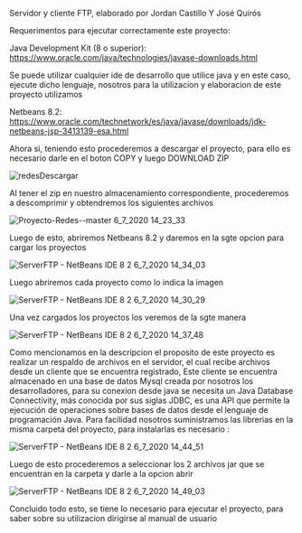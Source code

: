 
Servidor y cliente FTP, elaborado por Jordan Castillo Y José Quirós

Requerimentos para ejecutar correctamente este proyecto:

Java Development Kit (8 o superior):
     https://www.oracle.com/java/technologies/javase-downloads.html

Se puede utilizar cualquier ide de desarrollo que utilice java y en este caso, ejecute dicho lenguaje, nosotros para la utilizacion y elaboracion de este proyecto utilizamos

Netbeans 8.2: https://www.oracle.com/technetwork/es/java/javase/downloads/jdk-netbeans-jsp-3413139-esa.html

Ahora si, teniendo esto procederemos a descargar el proyecto, para ello es necesario darle en el boton COPY y luego DOWNLOAD ZIP 

![redesDescargar](https://user-images.githubusercontent.com/37676810/86641294-44e4c900-bf98-11ea-81c3-33b27b7f85ac.png)


Al tener el zip en nuestro almacenamiento correspondiente, procederemos a descomprimir y obtendremos los siguientes archivos

![Proyecto-Redes--master 6_7_2020 14_23_33](https://user-images.githubusercontent.com/37676810/86641404-575f0280-bf98-11ea-8cbd-e433c60aba62.png)


Luego de esto, abriremos Netbeans 8.2 y daremos en la sgte opcion para cargar los proyectos

![ServerFTP - NetBeans IDE 8 2 6_7_2020 14_34_03](https://user-images.githubusercontent.com/37676810/86641457-61810100-bf98-11ea-8a0d-49a89c8bcfa0.png)

Luego abriremos cada proyecto como lo indica la imagen

![ServerFTP - NetBeans IDE 8 2 6_7_2020 14_30_29](https://user-images.githubusercontent.com/37676810/86641508-6b0a6900-bf98-11ea-973c-83ea9e876faa.png)

Una vez cargados los proyectos los veremos de la sgte manera

![ServerFTP - NetBeans IDE 8 2 6_7_2020 14_37_48](https://user-images.githubusercontent.com/37676810/86641550-73fb3a80-bf98-11ea-9158-5757bcb2c2fc.png)

Como mencionamos en la descripcion el proposito de este proyecto es realizar un respaldo de archivos en el servidor, el cual recibe archivos desde un cliente que se encuentra registrado, Este cliente se encuentra almacenado en una base de datos Mysql creada por nosotros los desarrolladores, para su conexion desde java se necesita un Java Database Connectivity, más conocida por sus siglas JDBC, es una API que permite la ejecución de operaciones sobre bases de datos desde el lenguaje de programación Java.
Para facilidad nosotros suministramos las librerias en la misma carpeta del proyecto, para instalarlas es necesario :

![ServerFTP - NetBeans IDE 8 2 6_7_2020 14_44_51](https://user-images.githubusercontent.com/37676810/86641616-82e1ed00-bf98-11ea-8435-0e4bcda8d0a0.png)

Luego de esto procederemos a seleccionar los 2 archivos jar que se encuentran en la carpeta y darle a la opcion abrir

![ServerFTP - NetBeans IDE 8 2 6_7_2020 14_49_03](https://user-images.githubusercontent.com/37676810/86641662-8b3a2800-bf98-11ea-8363-15124321a601.png)

Concluido todo esto, se tiene lo necesario para ejecutar el proyecto, para saber sobre su utilizacion dirigirse al manual de usuario

